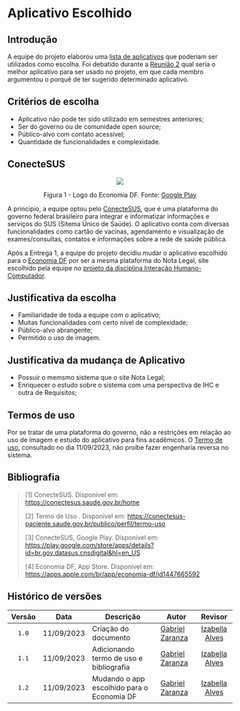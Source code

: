 # Aplicativo Escolhido

## Introdução

A equipe do projeto elaborou uma [lista de aplicativos](https://github.com/Requisitos-de-Software/2023.2-ConecteSUS/blob/main/docs/planejamento%20do%20projeto/lista-apps-avaliados.md) que poderiam ser utilizados como escolha. Foi debatido durante a [Reunião 2](https://github.com/Requisitos-de-Software/2023.2-ConecteSUS/blob/main/docs/atas/Reunião%202%20-%2005.09.2023.md) qual seria o melhor aplicativo para ser usado no projeto, em que cada membro argumentou o porquê de ter sugerido determinado aplicativo. 
## Critérios de escolha
  - Aplicativo não pode ter sido utilizado em semestres anteriores;
  - Ser do governo ou de comunidade open source;
  - Público-alvo com contato acessível;
  - Quantidade de funcionalidades e complexidade.
 
## ConecteSUS
<div align="center">
<img src="https://github.com/Requisitos-de-Software/2023.2-Economia-DF/blob/main/docs/imagens/economia%20df%20icone.png">
  
  Figura 1 - Logo do Economia DF. Fonte: [Google Play](https://play.google.com/store/apps/details?id=br.gov.df.fazenda.sefacil&hl=pt_BR)
</div>





A principio, a equipe optou pelo [ConecteSUS](https://play.google.com/store/apps/details?id=br.gov.datasus.cnsdigital&hl=pt_BR&gl=US), que é uma plataforma do governo federal brasileiro para integrar e informatizar informações e serviços do SUS (Sitema Único de Saúde). O aplicativo conta com diversas funcionalidades como cartão de vacinas, agendamento e visualização de exames/consultas, contatos e informações sobre a rede de saúde pública. 

Após a Entrega 1, a equipe do projeto decidiu mudar o aplicativo escolhido para o [Economia DF](https://play.google.com/store/apps/details?id=br.gov.df.fazenda.sefacil&hl=pt_BR) por ser a mesma plataforma do Nota Legal, site escolhido pela equipe no [projeto da disciplina Interação Humano-Computador](https://interacao-humano-computador.github.io/2023.2-NotaLegal/). 

## Justificativa da escolha 
 - Familiaridade de toda a equipe com o aplicativo;
 - Muitas funcionalidades com certo nível de complexidade;
 - Público-alvo abrangente;
 - Permitido o uso de imagem.

 ## Justificativa da mudança de Aplicativo
 - Possuir o memsmo sistema que o site Nota Legal;
 - Enriquecer o estudo sobre o sistema com uma perspectiva de IHC e outra de Requisitos;

 
## Termos de uso

Por se tratar de uma plataforma do governo, não a restrições em relação ao uso de imagem e estudo do aplicativo para fins acadêmicos. O [Termo de uso](https://github.com/Requisitos-de-Software/2023.2-ConecteSUS/blob/main/docs/imagens/Termo_de_Uso_ConecteSUS(11.09.23).pdf), consultado no dia 11/09/2023, não proíbe fazer engenharia reversa no sistema. 

## Bibliografia

> [1] ConecteSUS. Disponível em: https://conectesus.saude.gov.br/home
>
> [2] Termo de Uso . Disponível em: https://conectesus-paciente.saude.gov.br/publico/perfil/termo-uso
>
> [3] ConecteSUS, Google Play. Disponível em: https://play.google.com/store/apps/details?id=br.gov.datasus.cnsdigital&hl=en_US
>
> [4] Economia DF, App Store. Disponível em: https://apps.apple.com/br/app/economia-df/id1447665592

##  Histórico de versões
|Versão|Data|Descrição|Autor|Revisor|
|:----:|----|---------|-----|:-------:|
|`1.0`|11/09/2023|Criação do documento|[Gabriel Zaranza](https://github.com/GZaranza) |[Izabella Alves](https://github.com/izabellaalves)|
|`1.1`|11/09/2023|Adicionando termo de uso e bibliografia|[Gabriel Zaranza](https://github.com/GZaranza) |[Izabella Alves](https://github.com/izabellaalves)|
|`1.2`|11/09/2023|Mudando o app escolhido para o Economia DF|[Gabriel Zaranza](https://github.com/GZaranza) |[Izabella Alves](https://github.com/izabellaalves)|
